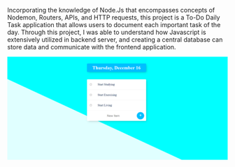 

Incorporating the knowledge of Node.Js that encompasses concepts of Nodemon, Routers, APIs, and HTTP requests, this project is a To-Do Daily Task application that allows users to document each important task of the day. Through this project, I was able to understand how Javascript is extensively utilized in backend server, and creating a central database can store data and communicate with the frontend application.

![](images/image.png)
